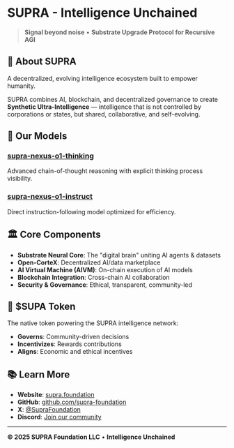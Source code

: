 # SUPRA - Intelligence Unchained

> **Signal beyond noise** • **Substrate Upgrade Protocol for Recursive AGI**

## 🧠 About SUPRA

A decentralized, evolving intelligence ecosystem built to empower humanity.

SUPRA combines AI, blockchain, and decentralized governance to create **Synthetic Ultra-Intelligence** — intelligence that is not controlled by corporations or states, but shared, collaborative, and self-evolving.

## 🚀 Our Models

### [supra-nexus-o1-thinking](https://huggingface.co/Supra-Nexus/supra-nexus-o1-thinking)
Advanced chain-of-thought reasoning with explicit thinking process visibility.

### [supra-nexus-o1-instruct](https://huggingface.co/Supra-Nexus/supra-nexus-o1-instruct)
Direct instruction-following model optimized for efficiency.

## 🏛️ Core Components

- **Substrate Neural Core**: The "digital brain" uniting AI agents & datasets
- **Open-CorteX**: Decentralized AI/data marketplace
- **AI Virtual Machine (AIVM)**: On-chain execution of AI models
- **Blockchain Integration**: Cross-chain AI collaboration
- **Security & Governance**: Ethical, transparent, community-led

## 💎 $SUPA Token

The native token powering the SUPRA intelligence network:
- **Governs**: Community-driven decisions
- **Incentivizes**: Rewards contributions
- **Aligns**: Economic and ethical incentives

## 📚 Learn More

- **Website**: [supra.foundation](https://supra.foundation)
- **GitHub**: [github.com/supra-foundation](https://github.com/supra-foundation)
- **X**: [@SupraFoundation](https://x.com/SupraFoundation)
- **Discord**: [Join our community](https://discord.gg/supra)

---

**© 2025 SUPRA Foundation LLC** • **Intelligence Unchained**

